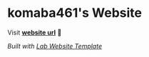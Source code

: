 
# komaba461's Website

Visit **[website url](#)** 🚀

_Built with [Lab Website Template](https://greene-lab.gitbook.io/lab-website-template-docs)_

